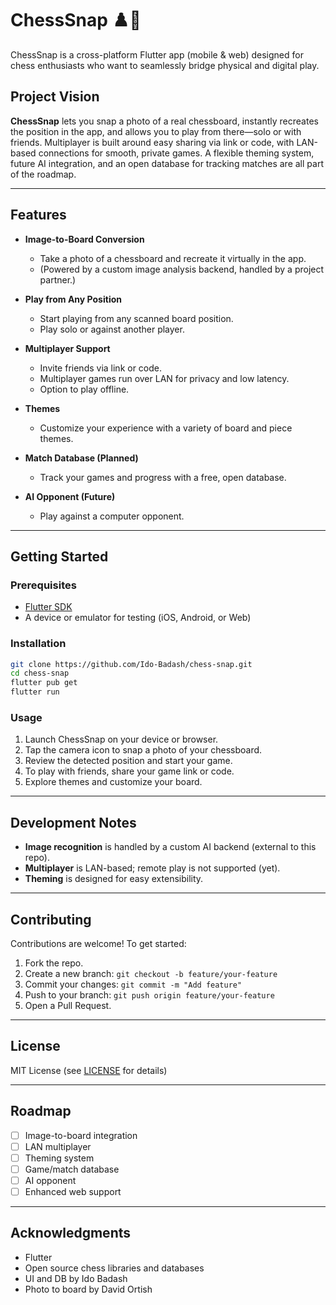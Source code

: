 # ChessSnap ♟️📸

ChessSnap is a cross-platform Flutter app (mobile & web) designed for chess enthusiasts who want to seamlessly bridge physical and digital play.

## Project Vision

**ChessSnap** lets you snap a photo of a real chessboard, instantly recreates the position in the app, and allows you to play from there—solo or with friends. Multiplayer is built around easy sharing via link or code, with LAN-based connections for smooth, private games. A flexible theming system, future AI integration, and an open database for tracking matches are all part of the roadmap.

---

## Features

- **Image-to-Board Conversion**
  - Take a photo of a chessboard and recreate it virtually in the app.
  - (Powered by a custom image analysis backend, handled by a project partner.)

- **Play from Any Position**
  - Start playing from any scanned board position.
  - Play solo or against another player.

- **Multiplayer Support**
  - Invite friends via link or code.
  - Multiplayer games run over LAN for privacy and low latency.
  - Option to play offline.

- **Themes**
  - Customize your experience with a variety of board and piece themes.

- **Match Database (Planned)**
  - Track your games and progress with a free, open database.

- **AI Opponent (Future)**
  - Play against a computer opponent.

---

## Getting Started

### Prerequisites

- [Flutter SDK](https://docs.flutter.dev/get-started/install)
- A device or emulator for testing (iOS, Android, or Web)

### Installation

```bash
git clone https://github.com/Ido-Badash/chess-snap.git
cd chess-snap
flutter pub get
flutter run
```

### Usage

1. Launch ChessSnap on your device or browser.
2. Tap the camera icon to snap a photo of your chessboard.
3. Review the detected position and start your game.
4. To play with friends, share your game link or code.
5. Explore themes and customize your board.

---

## Development Notes

- **Image recognition** is handled by a custom AI backend (external to this repo).
- **Multiplayer** is LAN-based; remote play is not supported (yet).
- **Theming** is designed for easy extensibility.

---

## Contributing

Contributions are welcome! To get started:

1. Fork the repo.
2. Create a new branch: `git checkout -b feature/your-feature`
3. Commit your changes: `git commit -m "Add feature"`
4. Push to your branch: `git push origin feature/your-feature`
5. Open a Pull Request.

---

## License

MIT License (see [LICENSE](LICENSE) for details)

---

## Roadmap

- [ ] Image-to-board integration
- [ ] LAN multiplayer
- [ ] Theming system
- [ ] Game/match database
- [ ] AI opponent
- [ ] Enhanced web support

---

## Acknowledgments

- Flutter
- Open source chess libraries and databases
- UI and DB by Ido Badash
- Photo to board by David Ortish

